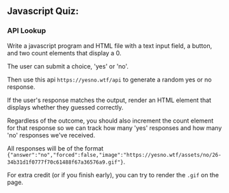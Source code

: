 ## Javascript Quiz:

### API Lookup

Write a javascript program and HTML file with a text input field, a button, and two count elements that display a 0.

The user can submit a choice, 'yes' or 'no'.

Then use this api `https://yesno.wtf/api` to generate a random yes or no response.

If the user's response matches the output, render an HTML element that displays whether they guessed correctly.

Regardless of the outcome, you should also increment the count element for that response so we can track how many 'yes' responses and how many 'no' responses we've received.

All responses will be of the format `{"answer":"no","forced":false,"image":"https://yesno.wtf/assets/no/26-34b31d1f0777f70c61488f67a36576a9.gif"}`.

For extra credit (or if you finish early), you can try to render the `.gif` on the page.
